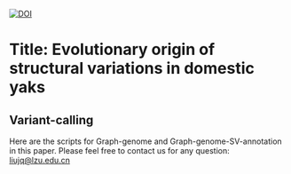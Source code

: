 [![DOI](https://zenodo.org/badge/679959096.svg)](https://zenodo.org/badge/latestdoi/679959096)
# Title: Evolutionary origin of structural variations in domestic yaks
## Variant-calling
Here are the scripts for Graph-genome and Graph-genome-SV-annotation in this paper. Please feel free to contact us for any question:  liujq@lzu.edu.cn
